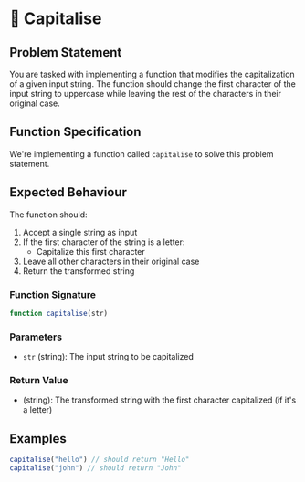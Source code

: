 # 🧵 Capitalise

## Problem Statement

You are tasked with implementing a function that modifies the capitalization of a given input string. The function should change the first character of the input string to uppercase while leaving the rest of the characters in their original case.

## Function Specification

We're implementing a function called `capitalise` to solve this problem statement.

## Expected Behaviour
The function should:

1. Accept a single string as input
2. If the first character of the string is a letter:
   - Capitalize this first character
3. Leave all other characters in their original case
4. Return the transformed string

### Function Signature
```javascript
function capitalise(str)
```

### Parameters
- `str` (string): The input string to be capitalized

### Return Value
- (string): The transformed string with the first character capitalized (if it's a letter)


## Examples
```javascript
capitalise("hello") // should return "Hello"
capitalise("john") // should return "John"
```
